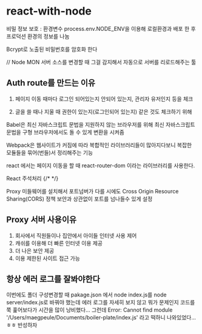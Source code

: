 # react-with-node

비밀 정보 보호 : 환경변수 process.env.NODE_ENV을 이용해
로컬환경과 배포 한 후 프로덕션 환경의 정보를 나눔

Bcrypt로 노출된 비밀번호를 암호화 한다

// Node MON 서버 소스를 변경할 때 그걸 감지해서 자동으로 서버를 리로드해주는 툴

## Auth route를 만드는 이유

1. 페이지 이동 때마다 로그인 되어있는지 안되어 있는지, 관리자 유저인지 등을 체크

2. 글을 쓸 때나 지울 때 권한이 있는지(로그인되어 있는지) 같은 것도 체크하기 위해

Babel은 최신 자바스크립트 문법을 지원하지 않는 브라우저를 위해 최신 자바스크립트 문법을 구형 브라우저에서도 돌 수 있게 변환을 시켜줌

Webpack은 웹사이트가 커짐에 따라 복합적인 라이브러리들이 많아지다보니 복잡한 모듈들을 묶어(번들)서 정리해주는 기능

react 에서는 페이지 이동을 할 때 react-router-dom 이라는 라이브러리를 사용한다.

React 주석처리 {/\* \*/}

Proxy 미들웨어를 설치해서 포트넘버가 다를 시에도 Cross Origin Resource Sharing(CORS) 정책 보안과 상관없이 포트를 넘나들수 있게 설정

## Proxy 서버 사용이유

1. 회사에서 직원들이나 집안에서 아이들 인터넷 사용 제어
2. 캐쉬를 이용해 더 빠른 인터넷 이용 제공
3. 더 나은 보안 제공
4. 이용 제한된 사이트 접근 가능

## 항상 에러 로그를 잘봐야한다

이번에도 폴더 구성변경할 때 pakage.json 에서 node index.js를 node server/index.js로 바꿔야 했는데 에러 로그를 자세히 보지 않고 뭐가 문제인지 코드를 쭉 훑어보다가 시간을 많이 낭비했다...
그런데 Error: Cannot find module '/Users/maegpeule/Documents/boiler-plate/index.js' 라고 떡하니 나와있었다...ㅎㅎ 반성하자
